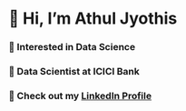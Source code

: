 # 👋 Hi, I’m Athul Jyothis
### 👀 Interested in Data Science
### 🌱 Data Scientist at ICICI Bank
### 🔗 Check out my [LinkedIn Profile](https://www.linkedin.com/in/jyothisable/)
<!-- [![Anurag's GitHub stats](https://github-readme-stats.vercel.app/api?username=jyothisable)](https://github.com/anuraghazra/github-readme-stats)   -->
<!-- [![Top Langs](https://github-readme-stats.vercel.app/api/top-langs/?username=jyothisable)](https://github.com/anuraghazra/github-readme-stats) -->
